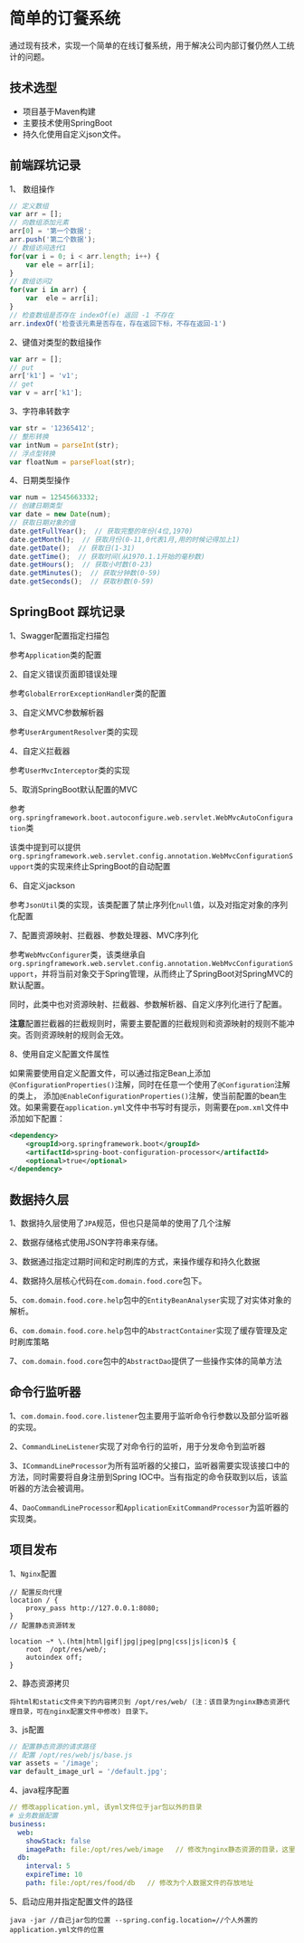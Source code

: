 # 简单的订餐系统
通过现有技术，实现一个简单的在线订餐系统，用于解决公司内部订餐仍然人工统计的问题。

## 技术选型
* 项目基于Maven构建
* 主要技术使用SpringBoot
* 持久化使用自定义json文件。

## 前端踩坑记录

1、 数组操作
```js
// 定义数组
var arr = [];
// 向数组添加元素
arr[0] = '第一个数据';
arr.push('第二个数据');
// 数组访问迭代1
for(var i = 0; i < arr.length; i++) {
    var ele = arr[i];
}
// 数组访问2
for(var i in arr) {
    var  ele = arr[i];
}
// 检查数组是否存在 indexOf(e) 返回 -1 不存在
arr.indexOf('检查该元素是否存在，存在返回下标，不存在返回-1')
```
2、键值对类型的数组操作
```js
var arr = [];
// put
arr['k1'] = 'v1';
// get
var v = arr['k1'];
```
3、字符串转数字
```js
var str = '12365412';
// 整形转换
var intNum = parseInt(str);
// 浮点型转换
var floatNum = parseFloat(str);
```
4、日期类型操作
```js
var num = 12545663332;
// 创建日期类型
var date = new Date(num);
// 获取日期对象的值
date.getFullYear();  // 获取完整的年份(4位,1970)
date.getMonth();  // 获取月份(0-11,0代表1月,用的时候记得加上1)
date.getDate();  // 获取日(1-31)
date.getTime();  // 获取时间(从1970.1.1开始的毫秒数)
date.getHours();  // 获取小时数(0-23)
date.getMinutes();  // 获取分钟数(0-59)
date.getSeconds();  // 获取秒数(0-59)
```

## SpringBoot 踩坑记录
1、Swagger配置指定扫描包

参考`Application`类的配置

2、自定义错误页面即错误处理

参考`GlobalErrorExceptionHandler`类的配置

3、自定义MVC参数解析器

参考`UserArgumentResolver`类的实现

4、自定义拦截器

参考`UserMvcInterceptor`类的实现

5、取消SpringBoot默认配置的MVC

参考`org.springframework.boot.autoconfigure.web.servlet.WebMvcAutoConfiguration`类

该类中提到可以提供`org.springframework.web.servlet.config.annotation.WebMvcConfigurationSupport`类的实现来终止SpringBoot的自动配置

6、自定义jackson

参考`JsonUtil`类的实现，该类配置了禁止序列化`null`值，以及对指定对象的序列化配置

7、配置资源映射、拦截器、参数处理器、MVC序列化

参考`WebMvcConfigurer`类，该类继承自`org.springframework.web.servlet.config.annotation.WebMvcConfigurationSupport`，并将当前对象交于Spring管理，从而终止了SpringBoot对SpringMVC的默认配置。

同时，此类中也对资源映射、拦截器、参数解析器、自定义序列化进行了配置。

**注意**配置拦截器的拦截规则时，需要主要配置的拦截规则和资源映射的规则不能冲突。否则资源映射的规则会无效。

8、使用自定义配置文件属性

如果需要使用自定义配置文件，可以通过指定Bean上添加`@ConfigurationProperties()`注解，同时在任意一个使用了`@Configuration`注解的类上，
添加`@EnableConfigurationProperties()`注解，使当前配置的bean生效。如果需要在`application.yml`文件中书写时有提示，则需要在`pom.xml`文件中添加如下配置：

```xml
<dependency>
    <groupId>org.springframework.boot</groupId>
    <artifactId>spring-boot-configuration-processor</artifactId>
    <optional>true</optional>
</dependency>
```

## 数据持久层

1、数据持久层使用了`JPA`规范，但也只是简单的使用了几个注解

2、数据存储格式使用JSON字符串来存储。

3、数据通过指定过期时间和定时刷库的方式，来操作缓存和持久化数据

4、数据持久层核心代码在`com.domain.food.core`包下。

5、`com.domain.food.core.help`包中的`EntityBeanAnalyser`实现了对实体对象的解析。

6、`com.domain.food.core.help`包中的`AbstractContainer`实现了缓存管理及定时刷库策略

7、`com.domain.food.core`包中的`AbstractDao`提供了一些操作实体的简单方法

## 命令行监听器

1、`com.domain.food.core.listener`包主要用于监听命令行参数以及部分监听器的实现。

2、`CommandLineListener`实现了对命令行的监听，用于分发命令到监听器

3、`ICommandLineProcessor`为所有监听器的父接口，监听器需要实现该接口中的方法，同时需要将自身注册到Spring IOC中。当有指定的命令获取到以后，该监听器的方法会被调用。

4、`DaoCommandLineProcessor`和`ApplicationExitCommandProcessor`为监听器的实现类。

## 项目发布

1、`Nginx`配置
```
// 配置反向代理
location / {
    proxy_pass http://127.0.0.1:8080;
}
// 配置静态资源转发

location ~* \.(htm|html|gif|jpg|jpeg|png|css|js|icon)$ {
    root  /opt/res/web/;
    autoindex off;
}
```

2、静态资源拷贝
```
将html和static文件夹下的内容拷贝到 /opt/res/web/ (注：该目录为nginx静态资源代理目录，可在nginx配置文件中修改) 目录下。
```

3、js配置
```js
// 配置静态资源的请求路径
// 配置 /opt/res/web/js/base.js
var assets = '/image';
var default_image_url = '/default.jpg';
```

4、java程序配置
```yml
// 修改application.yml, 该yml文件位于jar包以外的目录
# 业务数据配置
business:
  web:
    showStack: false
    imagePath: file:/opt/res/web/image   // 修改为nginx静态资源的目录，这里修改为 /opt/res/web/image
  db:
    interval: 5
    expireTime: 10
    path: file:/opt/res/food/db   // 修改为个人数据文件的存放地址
```

5、启动应用并指定配置文件的路径
```shell
java -jar //自己jar包的位置 --spring.config.location=//个人外置的application.yml文件的位置
```